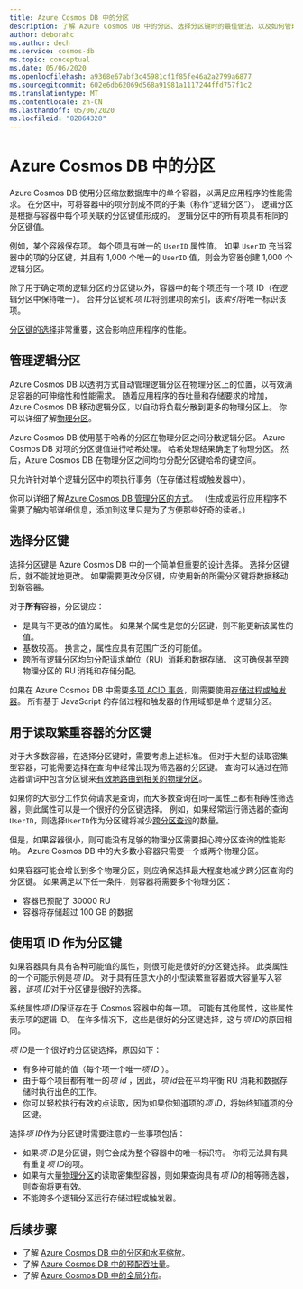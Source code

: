 ```yaml
---
title: Azure Cosmos DB 中的分区
description: 了解 Azure Cosmos DB 中的分区、选择分区键时的最佳做法，以及如何管理逻辑分区
author: deborahc
ms.author: dech
ms.service: cosmos-db
ms.topic: conceptual
ms.date: 05/06/2020
ms.openlocfilehash: a9368e67abf3c45981cf1f85fe46a2a2799a6877
ms.sourcegitcommit: 602e6db62069d568a91981a1117244ffd757f1c2
ms.translationtype: MT
ms.contentlocale: zh-CN
ms.lasthandoff: 05/06/2020
ms.locfileid: "82864328"
---
```

# <a name="partitioning-in-azure-cosmos-db"></a>Azure Cosmos DB 中的分区

Azure Cosmos DB 使用分区缩放数据库中的单个容器，以满足应用程序的性能需求。 在分区中，可将容器中的项分割成不同的子集（称作“逻辑分区”）。  逻辑分区是根据与容器中每个项关联的分区键值形成的。  逻辑分区中的所有项具有相同的分区键值。

例如，某个容器保存项。 每个项具有唯一的 `UserID` 属性值。 如果 `UserID` 充当容器中的项的分区键，并且有 1,000 个唯一的 `UserID` 值，则会为容器创建 1,000 个逻辑分区。

除了用于确定项的逻辑分区的分区键以外，容器中的每个项还有一个项 ID（在逻辑分区中保持唯一）。  合并分区键和*项 ID*将创建项的索引，该*索引*将唯一标识该项。

[分区键的选择](partitioning-overview.md#choose-partitionkey)非常重要，这会影响应用程序的性能。

## <a name="managing-logical-partitions"></a>管理逻辑分区

Azure Cosmos DB 以透明方式自动管理逻辑分区在物理分区上的位置，以有效满足容器的可伸缩性和性能需求。 随着应用程序的吞吐量和存储要求的增加，Azure Cosmos DB 移动逻辑分区，以自动将负载分散到更多的物理分区上。 你可以详细了解[物理分区](partition-data.md#physical-partitions)。

Azure Cosmos DB 使用基于哈希的分区在物理分区之间分散逻辑分区。 Azure Cosmos DB 对项的分区键值进行哈希处理。 哈希处理结果确定了物理分区。 然后，Azure Cosmos DB 在物理分区之间均匀分配分区键哈希的键空间。

只允许针对单个逻辑分区中的项执行事务（在存储过程或触发器中）。

你可以详细了解[Azure Cosmos DB 管理分区的方式](partition-data.md)。 （生成或运行应用程序不需要了解内部详细信息，添加到这里只是为了方便那些好奇的读者。）

## <a name="choosing-a-partition-key"></a><a id="choose-partitionkey"></a>选择分区键

选择分区键是 Azure Cosmos DB 中的一个简单但重要的设计选择。 选择分区键后，就不能就地更改。 如果需要更改分区键，应使用新的所需分区键将数据移动到新容器。

对于**所有**容器，分区键应：

* 是具有不更改的值的属性。 如果某个属性是您的分区键，则不能更新该属性的值。
* 基数较高。 换言之，属性应具有范围广泛的可能值。
* 跨所有逻辑分区均匀分配请求单位（RU）消耗和数据存储。 这可确保甚至跨物理分区的 RU 消耗和存储分配。

如果在 Azure Cosmos DB 中需要[多项 ACID 事务](database-transactions-optimistic-concurrency.md#multi-item-transactions)，则需要使用[存储过程或触发器](how-to-write-stored-procedures-triggers-udfs.md#stored-procedures)。 所有基于 JavaScript 的存储过程和触发器的作用域都是单个逻辑分区。

## <a name="partition-keys-for-read-heavy-containers"></a>用于读取繁重容器的分区键

对于大多数容器，在选择分区键时，需要考虑上述标准。 但对于大型的读取密集型容器，可能需要选择在查询中经常出现为筛选器的分区键。 查询可以通过在筛选器谓词中包含分区键来[有效地路由到相关的物理分区](how-to-query-container.md#in-partition-query)。

如果你的大部分工作负荷请求是查询，而大多数查询在同一属性上都有相等性筛选器，则此属性可以是一个很好的分区键选择。 例如，如果经常运行筛选器的查询`UserID`，则选择`UserID`作为分区键将减少[跨分区查询](how-to-query-container.md#avoiding-cross-partition-queries)的数量。

但是，如果容器很小，则可能没有足够的物理分区需要担心跨分区查询的性能影响。 Azure Cosmos DB 中的大多数小容器只需要一个或两个物理分区。

如果容器可能会增长到多个物理分区，则应确保选择最大程度地减少跨分区查询的分区键。 如果满足以下任一条件，则容器将需要多个物理分区：

* 容器已预配了 30000 RU
* 容器将存储超过 100 GB 的数据

## <a name="using-item-id-as-the-partition-key"></a>使用项 ID 作为分区键

如果容器具有具有各种可能值的属性，则很可能是很好的分区键选择。 此类属性的一个可能示例是*项 ID*。 对于具有任意大小的小型读繁重容器或大容量写入容器，*该项 ID*对于分区键是很好的选择。

系统属性*项 ID*保证存在于 Cosmos 容器中的每一项。 可能有其他属性，这些属性表示项的逻辑 ID。 在许多情况下，这些是很好的分区键选择，这与*项 ID*的原因相同。

*项 ID*是一个很好的分区键选择，原因如下：

* 有多种可能的值（每个项一个唯一*项 ID* ）。
* 由于每个项目都有唯一的*项 id* ，因此，*项 id*会在平均平衡 RU 消耗和数据存储时执行出色的工作。
* 你可以轻松执行有效的点读取，因为如果你知道项的*项 ID*，将始终知道项的分区键。

选择*项 ID*作为分区键时需要注意的一些事项包括：

* 如果*项 ID*是分区键，则它会成为整个容器中的唯一标识符。 你将无法具有具有重复*项 ID*的项。
* 如果有大量[物理分区](partition-data.md#physical-partitions)的读取密集型容器，则如果查询具有*项 ID*的相等筛选器，则查询将更有效。
* 不能跨多个逻辑分区运行存储过程或触发器。

## <a name="next-steps"></a>后续步骤

* 了解 [Azure Cosmos DB 中的分区和水平缩放](partition-data.md)。
* 了解 [Azure Cosmos DB 中的预配吞吐量](request-units.md)。
* 了解 [Azure Cosmos DB 中的全局分布](distribute-data-globally.md)。
